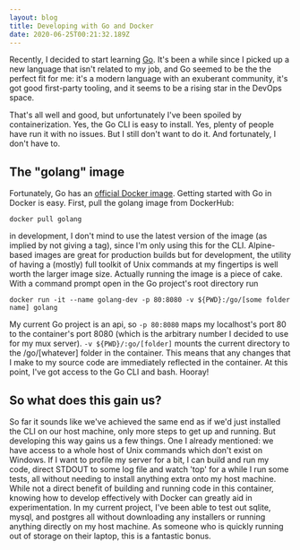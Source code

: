 ```yaml
---
layout: blog
title: Developing with Go and Docker
date: 2020-06-25T00:21:32.189Z
---
```

Recently, I decided to start learning [Go](https://golang.org). It's been a while since I picked up a new language that isn't related to my job, and Go seemed to be the the perfect fit for me: it's a modern language with an exuberant community, it's got good first-party tooling, and it seems to be a rising star in the DevOps space.  

That's all well and good, but unfortunately I've been spoiled by containerization. Yes, the Go CLI is easy to install. Yes, plenty of people have run it with no issues. But I still don't want to do it. And fortunately, I don't have to.  

## The "golang" image
Fortunately, Go has an [official Docker image](https://hub.docker.com/_/golang). Getting started with Go in Docker is easy. First, pull the golang image from DockerHub:  

```docker pull golang``` 


in development, I don't mind to use the latest version of the image (as implied by not giving a tag), since I'm only using this for the CLI. Alpine-based images are great for production builds but for development, the utility of having a (mostly) full toolkit of Unix commands at my fingertips is well worth the larger image size. Actually running the image is a piece of cake. With a command prompt open in the Go project's root directory run


``` docker run -it --name golang-dev -p 80:8080 -v ${PWD}:/go/[some folder name] golang ```


My current Go project is an api, so ```-p 80:8080``` maps my localhost's port 80 to the container's port 8080 (which is the arbitrary number I decided to use for my mux server). ```-v ${PWD}/:go/[folder]``` mounts the current directory to the /go/[whatever] folder in the container. This means that any changes that I make to my source code are immediately reflected in the container. At this point, I've got access to the Go CLI and bash. Hooray!


## So what does this gain us?
So far it sounds like we've achieved the same end as if we'd just installed the CLI on our host machine, only more steps to get up and running. But developing this way gains us a few things. One I already mentioned: we have access to a whole host of Unix commands which don't exist on Windows. If I want to profile my server for a bit, I can build and run my code, direct STDOUT to some log file and watch 'top' for a while I run some tests, all without needing to install anything extra onto my host machine. While not a direct benefit of building and running code in this container, knowing how to develop effectively with Docker can greatly aid in experimentation. In my current project, I've been able to test out sqlite, mysql, and postgres all without downloading any installers or running anything directly on my host machine. As someone who is quickly running out of storage on their laptop, this is a fantastic bonus.
